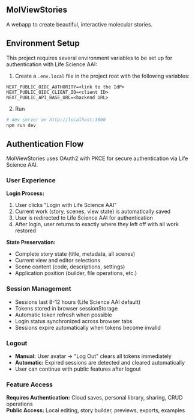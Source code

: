 ## MolViewStories

A webapp to create beautiful, interactive molecular stories.

## Environment Setup

This project requires several environment variables to be set up for authentication with Life Science AAI:

1. Create a `.env.local` file in the project root with the following variables:
```env
NEXT_PUBLIC_OIDC_AUTHORITY=<link to the IdP>
NEXT_PUBLIC_OIDC_CLIENT_ID=<client ID>
NEXT_PUBLIC_API_BASE_URL=<backend URL>
```
2. Run
```bash
# dev server on http://localhost:3000
npm run dev
```

## Authentication Flow

MolViewStories uses OAuth2 with PKCE for secure authentication via Life Science AAI.

### User Experience

**Login Process:**
1. User clicks "Login with Life Science AAI" 
2. Current work (story, scenes, view state) is automatically saved
3. User is redirected to Life Science AAI for authentication
4. After login, user returns to exactly where they left off with all work restored

**State Preservation:**
- Complete story state (title, metadata, all scenes)
- Current view and editor selections
- Scene content (code, descriptions, settings)
- Application position (builder, file operations, etc.)

### Session Management

- Sessions last 8-12 hours (Life Science AAI default)
- Tokens stored in browser sessionStorage
- Automatic token refresh when possible
- Login status synchronized across browser tabs
- Sessions expire automatically when tokens become invalid

### Logout

- **Manual:** User avatar → "Log Out" clears all tokens immediately
- **Automatic:** Expired sessions are detected and cleared automatically
- User can continue with public features after logout

### Feature Access

**Requires Authentication:** Cloud saves, personal library, sharing, CRUD operations  
**Public Access:** Local editing, story builder, previews, exports, examples
